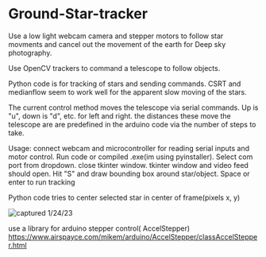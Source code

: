 # Ground-Star-tracker
Use a low light webcam camera and stepper motors to follow star movments and cancel out the movement of the earth for Deep sky photography. 

Use OpenCV trackers to command a telescope to follow objects. 

Python code is for tracking of stars and sending commands. CSRT and medianflow seem to work well for the apparent slow moving of the stars.

The current control method moves the telescope via serial commands. Up is "u", down is "d", etc. for left and right. the distances these move the telescope are are predefined in the arduino code via the number of steps to take. 

Usage: connect webcam and microcontroller for reading serial inputs and motor control. 
Run code or compiled .exe(im using pyinstaller). 
Select com port from dropdown. 
close tkinter window. 
tkinter window and video feed should open. 
Hit "S" and draw bounding box around star/object. Space or enter to run tracking  

Python code tries to center selected star in center of frame(pixels x, y) 

 ![captured 1/24/23](https://user-images.githubusercontent.com/33559754/214767967-a20d18a1-c12f-4a5a-ac38-775e32d15f9e.jpg)

use a library for arduino stepper control( AccelStepper) https://www.airspayce.com/mikem/arduino/AccelStepper/classAccelStepper.html
